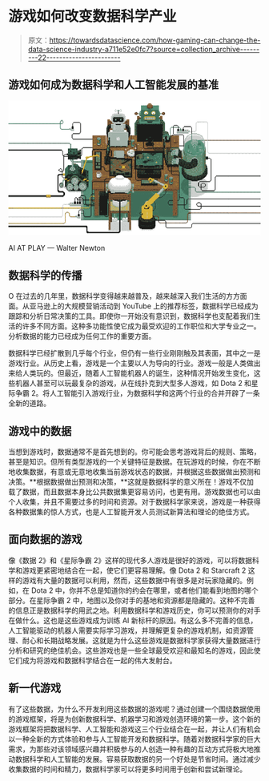 # 游戏如何改变数据科学产业

> 原文：<https://towardsdatascience.com/how-gaming-can-change-the-data-science-industry-a711e52e0fc7?source=collection_archive---------22----------------------->

## 游戏如何成为数据科学和人工智能发展的基准

![](img/a26c22093ae321e886ecda3ec7796795.png)

AI AT PLAY — Walter Newton

## 数据科学的传播

O 在过去的几年里，数据科学变得越来越普及，越来越深入我们生活的方方面面。从亚马逊上的大规模营销活动到 YouTube 上的推荐标签，数据科学已经成为跟踪和分析日常决策的工具。即使你一开始没有意识到，数据科学也支配着我们生活的许多不同方面。这种多功能性使它成为最受欢迎的工作职位和大学专业之一。分析数据的能力已经成为任何工作的重要方面。

数据科学已经扩散到几乎每个行业，但仍有一些行业刚刚触及其表面，其中之一是游戏行业。从历史上看，游戏是一个主要以人为导向的行业。游戏一般是人类做出来给人类玩的。但最近，随着人工智能机器人的诞生，这种情况开始发生变化，这些机器人甚至可以玩最复杂的游戏，从在线扑克到大型多人游戏，如 Dota 2 和星际争霸 2。将人工智能引入游戏行业，为数据科学和这两个行业的合并开辟了一条全新的道路。

## 游戏中的数据

当想到游戏时，数据通常不是首先想到的。你可能会思考游戏背后的规则、策略，甚至是知识。但所有类型游戏的一个关键特征是数据。在玩游戏的时候，你在不断地收集数据，有意或无意地收集当前游戏状态的数据，并根据这些数据做出预测和决策。**根据数据做出预测和决策，**这就是数据科学的意义所在！游戏不仅加载了数据，而且数据本身比公共数据集更容易访问，也更有用。游戏数据也可以由个人收集，并且不需要过多的时间和资源。对于数据科学家来说，游戏是一种获得各种数据集的惊人方式，也是人工智能开发人员测试新算法和理论的绝佳方式。

## 面向数据的游戏

像《数据 2》和《星际争霸 2》这样的现代多人游戏是很好的游戏，可以将数据科学和游戏更紧密地结合在一起，使它们更容易理解。像 Dota 2 和 Starcraft 2 这样的游戏有大量的数据可以利用，然而，这些数据中有很多是对玩家隐藏的。例如，在 Dota 2 中，你并不总是知道你的约会在哪里，或者他们能看到地图的哪个部分。在星际争霸 2 中，地图以及你对手的基地和资源都是隐藏的。这种不完善的信息正是数据科学的用武之地。利用数据科学和游戏历史，你可以预测你的对手在做什么。这也是这些游戏成为训练 AI 新标杆的原因。有这么多不完善的信息，人工智能驱动的机器人需要实际学习游戏，并理解更复杂的游戏机制，如资源管理、耐心和长期战略发展。这就是为什么这些游戏是数据科学家获得大量数据进行分析和研究的绝佳机会。这些游戏也是一些全球最受欢迎和最知名的游戏，因此使它们成为将游戏和数据科学结合在一起的伟大发射台。

## 新一代游戏

有了这些数据，为什么不开发利用这些数据的游戏呢？通过创建一个围绕数据使用的游戏框架，将是为创新数据科学、机器学习和游戏创造环境的第一步。这个新的游戏框架将把数据科学、人工智能和游戏这三个行业结合在一起，并让人们有机会以一种全新的方式体验和参与人工智能开发和数据科学。随着对数据科学家的巨大需求，为那些对该领域感兴趣并积极参与的人创造一种有趣的互动方式将极大地推动数据科学和人工智能的发展。容易获取数据的另一个好处是节省时间。通过减少收集数据的时间和精力，数据科学家可以将更多时间用于创新和尝试新理论。